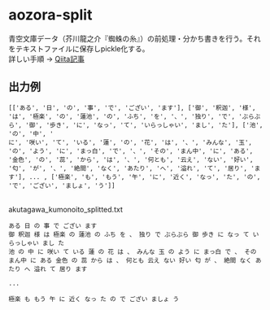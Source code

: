 # aozora-split
青空文庫データ（芥川龍之介『蜘蛛の糸』）の前処理・分かち書きを行う。それをテキストファイルに保存しpickle化する。<br>
詳しい手順 → <a href="https://qiita.com/probabilityhill/items/86795d4d5b9b865bf1f8#%E7%92%B0%E5%A2%83">Qiita記事</a>

## 出力例
```Text
[['ある', '日', 'の', '事', 'で', 'ござい', 'ます'], ['御', '釈迦', '様', 'は', '極楽', 'の', '蓮池', 'の', 'ふち', 'を', '、', '独り', 'で', 'ぶらぶら', '御', '歩き', 'に', 'なっ', 'て', 'いらっしゃい', 'まし', 'た'], ['池', 'の', '中', '
に', '咲い', 'て', 'いる', '蓮', 'の', '花', 'は', '、', 'みんな', '玉', 'の', 'よう', 'に', 'まっ白', 'で', '、', 'その', 'まん中', 'に', 'ある', '金色', 'の', '蕊', 'から', 'は', '、', '何とも', '云え', 'ない', '好い', '匂', 'が', '、', '絶間', 'なく', 'あたり', 'へ', '溢れ', 'て', '居り', 'ます'], ... , ['極楽', 'も', 'もう', '午', 'に', '近く', 'なっ', 'た', 'の', 'で', 'ござい', 'ましょ', 'う']]
```
<br>akutagawa_kumonoito_splitted.txt

```Text
ある 日 の 事 で ござい ます
御 釈迦 様 は 極楽 の 蓮池 の ふち を 、 独り で ぶらぶら 御 歩き に なっ て いらっしゃい まし た
池 の 中 に 咲い て いる 蓮 の 花 は 、 みんな 玉 の よう に まっ白 で 、 その まん中 に ある 金色 の 蕊 から は 、 何とも 云え ない 好い 匂 が 、 絶間 なく あたり へ 溢れ て 居り ます

...

極楽 も もう 午 に 近く なっ た の で ござい ましょ う
```
